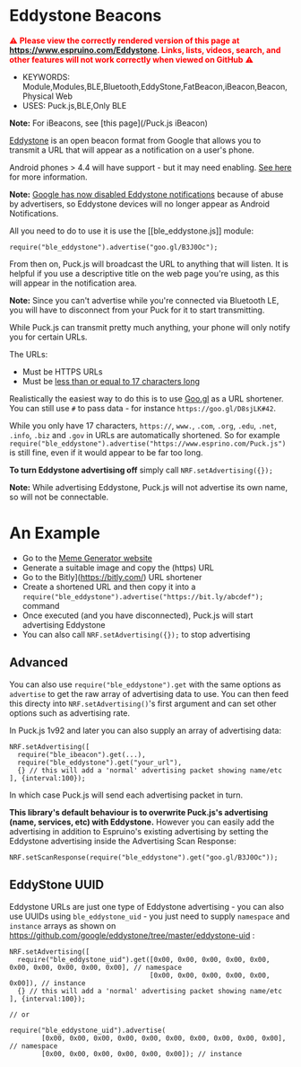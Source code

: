 <!--- Copyright (c) 2016 Gordon Williams, Pur3 Ltd. See the file LICENSE for copying permission. -->
Eddystone Beacons
=================

<span style="color:red">:warning: **Please view the correctly rendered version of this page at https://www.espruino.com/Eddystone. Links, lists, videos, search, and other features will not work correctly when viewed on GitHub** :warning:</span>

* KEYWORDS: Module,Modules,BLE,Bluetooth,EddyStone,FatBeacon,iBeacon,Beacon,Physical Web
* USES: Puck.js,BLE,Only BLE

**Note:** For iBeacons, see [this page](/Puck.js iBeacon)

[Eddystone](https://github.com/google/eddystone) is an open beacon format from Google
that allows you to transmit a URL that will appear as a notification on
a user's phone.

Android phones > 4.4 will have support - but it may need enabling.
[See here](https://developers.google.com/beacons/) for more information.

**Note:** [Google has now disabled Eddystone notifications](https://android-developers.googleblog.com/2018/10/discontinuing-support-for-android.html)
because of abuse by advertisers, so Eddystone devices will no longer appear as Android Notifications.

All you need to do to use it is use the [[ble_eddystone.js]] module:

```
require("ble_eddystone").advertise("goo.gl/B3J0Oc");
```

From then on, Puck.js will broadcast the URL to anything that will listen. It
is helpful if you use a descriptive title on the web page you're using, as this
will appear in the notification area.

**Note:** Since you can't advertise while you're connected via Bluetooth LE,
you will have to disconnect from your Puck for it to start transmitting.

While Puck.js can transmit pretty much anything, your phone will
only notify you for certain URLs.

The URLs:

* Must be HTTPS URLs
* Must be [less than or equal to 17 characters long](https://github.com/google/eddystone/tree/master/eddystone-url)

Realistically the easiest way to do this is to use [Goo.gl](https://goo.gl/) as a URL shortener. You can still use
`#` to pass data - for instance `https://goo.gl/D8sjLK#42`.

While you only have 17 characters, `https://`, `www.`, `.com`, `.org`, `.edu`, `.net`, `.info`, `.biz` and `.gov`
in URLs are automatically shortened. So for example `require("ble_eddystone").advertise("https://www.esprino.com/Puck.js")` is
still fine, even if it would appear to be far too long.

**To turn Eddystone advertising off** simply call `NRF.setAdvertising({});`

**Note:** While advertising Eddystone, Puck.js will not advertise its own name, so will not be connectable.


An Example
==========

* Go to the [Meme Generator website](https://imgflip.com/memegenerator)
* Generate a suitable image and copy the (https) URL
* Go to the Bitly](https://bitly.com/) URL shortener
* Create a shortened URL and then copy it into a `require("ble_eddystone").advertise("https://bit.ly/abcdef");` command
* Once executed (and you have disconnected), Puck.js will start advertising Eddystone
* You can also call  `NRF.setAdvertising({});` to stop advertising


Advanced
--------

You can also use `require("ble_eddystone").get` with the same options as
`advertise` to get the raw array of advertising data to use. You can
then feed this directy into `NRF.setAdvertising()`'s first argument and
can set other options such as advertising rate.

In Puck.js 1v92 and later you can also supply an array of advertising data:

```
NRF.setAdvertising([
  require("ble_ibeacon").get(...),
  require("ble_eddystone").get("your_url"),
  {} // this will add a 'normal' advertising packet showing name/etc
], {interval:100});
```

In which case Puck.js will send each advertising packet in turn.

**This library's default behaviour is to overwrite Puck.js's advertising
(name, services, etc) with Eddystone.** However you can easily add the advertising
in addition to Espruino's existing advertising by setting the Eddystone
advertising inside the Advertising Scan Response:

```
NRF.setScanResponse(require("ble_eddystone").get("goo.gl/B3J0Oc"));
```

EddyStone UUID
--------------

Eddystone URLs are just one type of Eddystone advertising - you can also use UUIDs using `ble_eddystone_uid` - you just need to supply `namespace` and `instance` arrays as shown on https://github.com/google/eddystone/tree/master/eddystone-uid :

```
NRF.setAdvertising([
  require("ble_eddystone_uid").get([0x00, 0x00, 0x00, 0x00, 0x00, 0x00, 0x00, 0x00, 0x00, 0x00], // namespace
                                   [0x00, 0x00, 0x00, 0x00, 0x00, 0x00]), // instance
  {} // this will add a 'normal' advertising packet showing name/etc
], {interval:100});

// or 

require("ble_eddystone_uid").advertise(
        [0x00, 0x00, 0x00, 0x00, 0x00, 0x00, 0x00, 0x00, 0x00, 0x00],  // namespace
        [0x00, 0x00, 0x00, 0x00, 0x00, 0x00]); // instance
```
